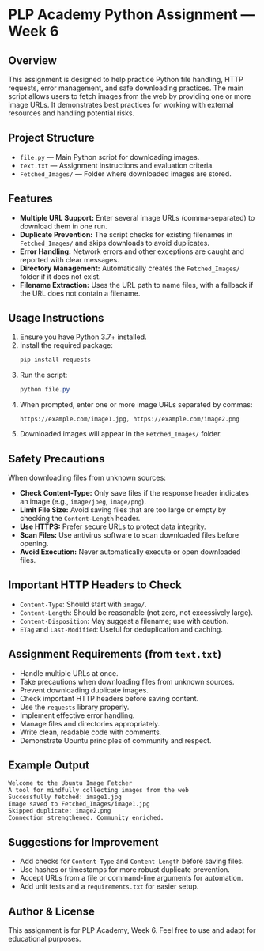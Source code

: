 # PLP Academy Python Assignment — Week 6

## Overview
This assignment is designed to help practice Python file handling, HTTP requests, error management, and safe downloading practices. The main script allows users to fetch images from the web by providing one or more image URLs. It demonstrates best practices for working with external resources and handling potential risks.

## Project Structure
- `file.py` — Main Python script for downloading images.
- `text.txt` — Assignment instructions and evaluation criteria.
- `Fetched_Images/` — Folder where downloaded images are stored.

## Features
- **Multiple URL Support:** Enter several image URLs (comma-separated) to download them in one run.
- **Duplicate Prevention:** The script checks for existing filenames in `Fetched_Images/` and skips downloads to avoid duplicates.
- **Error Handling:** Network errors and other exceptions are caught and reported with clear messages.
- **Directory Management:** Automatically creates the `Fetched_Images/` folder if it does not exist.
- **Filename Extraction:** Uses the URL path to name files, with a fallback if the URL does not contain a filename.

## Usage Instructions
1. Ensure you have Python 3.7+ installed.
2. Install the required package:
   ```powershell
   pip install requests
   ```
3. Run the script:
   ```powershell
   python file.py
   ```
4. When prompted, enter one or more image URLs separated by commas:
   ```
   https://example.com/image1.jpg, https://example.com/image2.png
   ```
5. Downloaded images will appear in the `Fetched_Images/` folder.

## Safety Precautions
When downloading files from unknown sources:
- **Check Content-Type:** Only save files if the response header indicates an image (e.g., `image/jpeg`, `image/png`).
- **Limit File Size:** Avoid saving files that are too large or empty by checking the `Content-Length` header.
- **Use HTTPS:** Prefer secure URLs to protect data integrity.
- **Scan Files:** Use antivirus software to scan downloaded files before opening.
- **Avoid Execution:** Never automatically execute or open downloaded files.

## Important HTTP Headers to Check
- `Content-Type`: Should start with `image/`.
- `Content-Length`: Should be reasonable (not zero, not excessively large).
- `Content-Disposition`: May suggest a filename; use with caution.
- `ETag` and `Last-Modified`: Useful for deduplication and caching.

## Assignment Requirements (from `text.txt`)
- Handle multiple URLs at once.
- Take precautions when downloading files from unknown sources.
- Prevent downloading duplicate images.
- Check important HTTP headers before saving content.
- Use the `requests` library properly.
- Implement effective error handling.
- Manage files and directories appropriately.
- Write clean, readable code with comments.
- Demonstrate Ubuntu principles of community and respect.

## Example Output
```
Welcome to the Ubuntu Image Fetcher
A tool for mindfully collecting images from the web
Successfully fetched: image1.jpg
Image saved to Fetched_Images/image1.jpg
Skipped duplicate: image2.png
Connection strengthened. Community enriched.
```

## Suggestions for Improvement
- Add checks for `Content-Type` and `Content-Length` before saving files.
- Use hashes or timestamps for more robust duplicate prevention.
- Accept URLs from a file or command-line arguments for automation.
- Add unit tests and a `requirements.txt` for easier setup.

## Author & License
This assignment is for PLP Academy, Week 6. Feel free to use and adapt for educational purposes.
